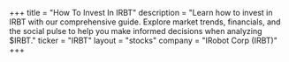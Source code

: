 +++
title = "How To Invest In IRBT"
description = "Learn how to invest in IRBT with our comprehensive guide. Explore market trends, financials, and the social pulse to help you make informed decisions when analyzing $IRBT."
ticker = "IRBT"
layout = "stocks"
company = "IRobot Corp (IRBT)"
+++

